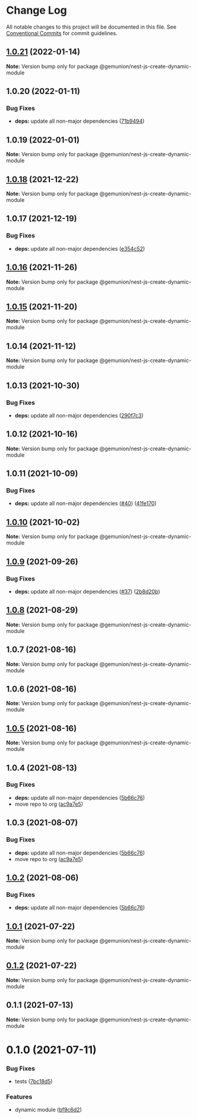 # Change Log

All notable changes to this project will be documented in this file.
See [Conventional Commits](https://conventionalcommits.org) for commit guidelines.

## [1.0.21](https://github.com/gemunion/nestjs-packages/compare/@gemunion/nest-js-create-dynamic-module@1.0.20...@gemunion/nest-js-create-dynamic-module@1.0.21) (2022-01-14)

**Note:** Version bump only for package @gemunion/nest-js-create-dynamic-module





## 1.0.20 (2022-01-11)


### Bug Fixes

* **deps:** update all non-major dependencies ([71b9494](https://github.com/gemunion/nestjs-packages/commit/71b9494ef943c8ce53087d099af50631393f8b15))





## 1.0.19 (2022-01-01)

**Note:** Version bump only for package @gemunion/nest-js-create-dynamic-module





## [1.0.18](https://github.com/gemunion/nestjs-packages/compare/@gemunion/nest-js-create-dynamic-module@1.0.17...@gemunion/nest-js-create-dynamic-module@1.0.18) (2021-12-22)

**Note:** Version bump only for package @gemunion/nest-js-create-dynamic-module





## 1.0.17 (2021-12-19)


### Bug Fixes

* **deps:** update all non-major dependencies ([e354c52](https://github.com/gemunion/nestjs-packages/commit/e354c52df8d33b4330c39bbb25fd8d557536f628))





## [1.0.16](https://github.com/gemunion/nestjs-packages/compare/@gemunion/nest-js-create-dynamic-module@1.0.15...@gemunion/nest-js-create-dynamic-module@1.0.16) (2021-11-26)

**Note:** Version bump only for package @gemunion/nest-js-create-dynamic-module





## [1.0.15](https://github.com/gemunion/nestjs-packages/compare/@gemunion/nest-js-create-dynamic-module@1.0.14...@gemunion/nest-js-create-dynamic-module@1.0.15) (2021-11-20)

**Note:** Version bump only for package @gemunion/nest-js-create-dynamic-module





## 1.0.14 (2021-11-12)

**Note:** Version bump only for package @gemunion/nest-js-create-dynamic-module





## 1.0.13 (2021-10-30)


### Bug Fixes

* **deps:** update all non-major dependencies ([290f7c3](https://github.com/gemunion/nestjs-packages/commit/290f7c3b46827d0d7675fedfd679665b4eaca65b))





## 1.0.12 (2021-10-16)

**Note:** Version bump only for package @gemunion/nest-js-create-dynamic-module





## 1.0.11 (2021-10-09)


### Bug Fixes

* **deps:** update all non-major dependencies ([#40](https://github.com/gemunion/nestjs-packages/issues/40)) ([41fe170](https://github.com/gemunion/nestjs-packages/commit/41fe170143aa94bc21d1ef574796ce741d863a30))





## [1.0.10](https://github.com/gemunion/nestjs-packages/compare/@gemunion/nest-js-create-dynamic-module@1.0.9...@gemunion/nest-js-create-dynamic-module@1.0.10) (2021-10-02)

**Note:** Version bump only for package @gemunion/nest-js-create-dynamic-module





## [1.0.9](https://github.com/gemunion/nestjs-packages/compare/@gemunion/nest-js-create-dynamic-module@1.0.8...@gemunion/nest-js-create-dynamic-module@1.0.9) (2021-09-26)


### Bug Fixes

* **deps:** update all non-major dependencies ([#37](https://github.com/gemunion/nestjs-packages/issues/37)) ([2b8d20b](https://github.com/gemunion/nestjs-packages/commit/2b8d20b4836809ebbf306299453d1671c00cdbb5))





## [1.0.8](https://github.com/gemunion/nestjs-packages/compare/@gemunion/nest-js-create-dynamic-module@1.0.7...@gemunion/nest-js-create-dynamic-module@1.0.8) (2021-08-29)

**Note:** Version bump only for package @gemunion/nest-js-create-dynamic-module





## 1.0.7 (2021-08-16)

**Note:** Version bump only for package @gemunion/nest-js-create-dynamic-module





## 1.0.6 (2021-08-16)

**Note:** Version bump only for package @gemunion/nest-js-create-dynamic-module





## [1.0.5](https://github.com/gemunion/nestjs-packages/compare/@gemunion/nest-js-create-dynamic-module@1.0.4...@gemunion/nest-js-create-dynamic-module@1.0.5) (2021-08-16)

**Note:** Version bump only for package @gemunion/nest-js-create-dynamic-module





## 1.0.4 (2021-08-13)


### Bug Fixes

* **deps:** update all non-major dependencies ([5b66c76](https://github.com/gemunion/nestjs-packages/commit/5b66c76f423364d3a15c5cbfcbf9f70167542217))
* move repo to org ([ac9a7e5](https://github.com/gemunion/nestjs-packages/commit/ac9a7e51e47bf69ef30b19abbc67274405c13200))





## 1.0.3 (2021-08-07)


### Bug Fixes

* **deps:** update all non-major dependencies ([5b66c76](https://github.com/gemunion/nestjs-packages/commit/5b66c76f423364d3a15c5cbfcbf9f70167542217))
* move repo to org ([ac9a7e5](https://github.com/gemunion/nestjs-packages/commit/ac9a7e51e47bf69ef30b19abbc67274405c13200))





## [1.0.2](https://github.com/gemunion/nestjs-packages/compare/@gemunion/nest-js-create-dynamic-module@1.0.1...@gemunion/nest-js-create-dynamic-module@1.0.2) (2021-08-06)


### Bug Fixes

* **deps:** update all non-major dependencies ([5b66c76](https://github.com/gemunion/nestjs-packages/commit/5b66c76f423364d3a15c5cbfcbf9f70167542217))





## [1.0.1](https://github.com/gemunion/nestjs-packages/compare/@gemunion/nest-js-create-dynamic-module@0.1.2...@gemunion/nest-js-create-dynamic-module@1.0.1) (2021-07-22)

**Note:** Version bump only for package @gemunion/nest-js-create-dynamic-module





## [0.1.2](https://github.com/gemunion/nestjs-packages/compare/@gemunion/nest-js-create-dynamic-module@0.1.1...@gemunion/nest-js-create-dynamic-module@0.1.2) (2021-07-22)

**Note:** Version bump only for package @gemunion/nest-js-create-dynamic-module





## 0.1.1 (2021-07-13)

**Note:** Version bump only for package @gemunion/nest-js-create-dynamic-module





# 0.1.0 (2021-07-11)


### Bug Fixes

* tests ([7bc18d5](https://github.com/gemunion/nestjs-packages/commit/7bc18d5a5dcc2ca9e44da538dbfab24c27171750))


### Features

* dynamic module ([bf9c6d2](https://github.com/gemunion/nestjs-packages/commit/bf9c6d29d1214e5b5c8a463c106d4c0bc5e4763b))
